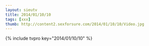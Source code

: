 ```yaml
--- 
layout: sieutv
title: 2014/01/10/10
tags: [xxx]
thumb: http://content2.sexforsure.com/2014/01/10/10/Video.jpg
---
```

{% include tvpro key="2014/01/10/10" %} 
